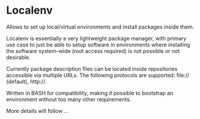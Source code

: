 # Localenv

Allows to set up local/virtual environments and install packages inside
them.

Localenv is essentially a very lightweight package manager, with primary use
case to just be able to setup software in environments where installing the
software system-wide (root access required) is not possible or not desirable.

Currently package description files can be located inside repositories
accessible via multiple URLs. The following protocols are supported:
file:// (default), http://.

Written in BASH for compatibility, making it possible to bootstrap an
environment without too many other requirements.

More details will follow ...

